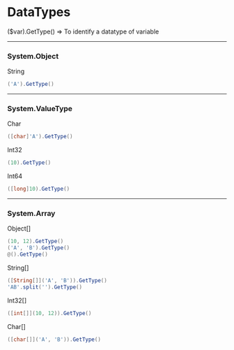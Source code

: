 # DataTypes
($var).GetType() => To identify a datatype of variable

------
### System.Object
String
```PowerShell
('A').GetType()
```
------
### System.ValueType
Char
```PowerShell
([char]'A').GetType()
```
Int32
```PowerShell
(10).GetType()
```
Int64
```PowerShell
([long]10).GetType()
```
------
### System.Array
Object[]
```PowerShell
(10, 12).GetType()
('A', 'B').GetType()
@().GetType()
```
String[]
```PowerShell
([String[]]('A', 'B')).GetType()
'AB'.split('').GetType()
```
Int32[]
```PowerShell
([int[]](10, 12)).GetType()
```
Char[]
```PowerShell
([char[]]('A', 'B')).GetType()
```
